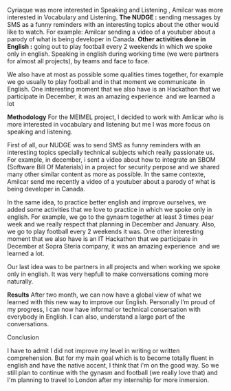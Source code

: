 Cyriaque was more interested in Speaking and Listening , Amilcar was more interested in Vocabulary and Listening. **The NUDGE :** sending messages by SMS as a funny reminders with an interesting topics about the other would like to watch. For example: Amilcar sending a video of a youtuber about a parody of what is being developer in Canada. **Other activities done in English :** going out to play football every 2 weekends in which we spoke only in english. Speaking in english during working time (we were partners for almost all projects), by teams and face to face.

We also have at most as possible some qualities times together, for example we go usually to play football and in that moment we communicate  in English. One interesting moment that we also have is an Hackathon that we participate in December, it was an amazing experience  and we learned a lot



**Methodology**
For the MEIMEL project, I decided to work with Amlicar who is more interested in vocabulary and listening but me I was more focus on speaking and listening.  

First of all, our NUDGE was to send SMS as funny reminders with an interesting topics specially technical subjects which really passionate us. For example, in december, i sent a video about how to integrate an SBOM (Software Bill Of Materials) in a project for security perpose and we shared many other similar content as more as possible. In the same contexte, Amilcar send  me  recently a video of a youtuber about a parody of what is being developer in Canada.

In the same idea, to practice better english and improve ourselves, we added some activities that we love to practice in which we spoke only in english. For example, we go to the gynasm together at least 3 times pear week and we really respect that planning in December and January. Also, we go to play football every 2 weekends it was. One other interesting moment that we also have is an IT Hackathon that we participate in December at Sopra Steria company, it was an amazing experience  and we learned a lot.

Our last idea was to be partners in all projects and when working we spoke only in english. It was very hepfull to make conversations coming more naturally.

**Results**
After two month, we can now have a global view of what we learned with this new way to improve our English. Personally I’m proud of my progress, I can now have informal or technical consersation  with everybody in  English. I can also, understand a large part of the conversations.

Conclusion

I have to admit I did not improve my level in writing or written comprehension. But for my main goal which is to become totally fluent in english and have the native accent, I think that i'm on the good way. So we still plan to continue with the gynasm and football (we really love that) and I'm planning to travel to London after my internship for more inmersion.